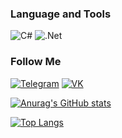 ### Language and Tools
![C#](https://img.shields.io/badge/-C%23-090909?style=for-the-badge&logo=csharp&logoColor=4E62E0)
![.Net](https://img.shields.io/badge/-Framework-090909?style=for-the-badge&logo=.net&logoColor=D345E0)

### Follow Me
[![Telegram](https://img.shields.io/badge/-Telegram-090909?style=for-the-badge&logo=telegram)](https://t.me/viknsagit)
[![VK](https://img.shields.io/badge/-VK-090909?style=for-the-badge&logo=vk&logoColor=fffff)](https://vk.com/viknsagit)

[![Anurag's GitHub stats](https://github-readme-stats.vercel.app/api?username=viknsagit&count_private=true&show_icons=true&theme=radical)
](https://github.com/anuraghazra/github-readme-stats)

[![Top Langs](https://github-readme-stats.vercel.app/api/top-langs/?username=viknsagit&layout=compact)](https://github.com/anuraghazra/github-readme-stats)

